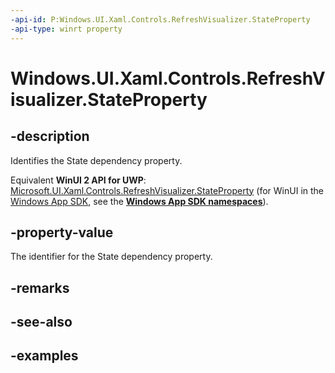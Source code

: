 ```yaml
---
-api-id: P:Windows.UI.Xaml.Controls.RefreshVisualizer.StateProperty
-api-type: winrt property
---
```


<!-- Property syntax.
public DependencyProperty StateProperty { get; }
-->

# Windows.UI.Xaml.Controls.RefreshVisualizer.StateProperty

## -description

Identifies the State dependency property.

Equivalent **WinUI 2 API for UWP**: [Microsoft.UI.Xaml.Controls.RefreshVisualizer.StateProperty](/windows/winui/api/microsoft.ui.xaml.controls.refreshvisualizer.stateproperty) (for WinUI in the [Windows App SDK](/windows/apps/windows-app-sdk/), see the **[Windows App SDK namespaces](/windows/windows-app-sdk/api/winrt/)**).

## -property-value

The identifier for the State dependency property.

## -remarks

## -see-also

## -examples

